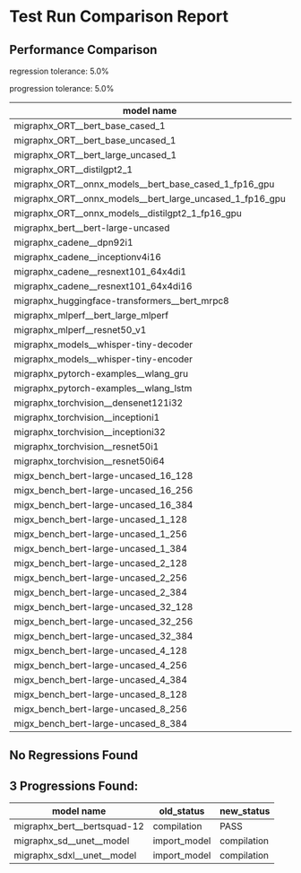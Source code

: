 # Test Run Comparison Report

## Performance Comparison

regression tolerance: 5.0%

progression tolerance: 5.0%

|model name|exit_status|analysis|old_time_ms|new_time_ms|change_ms|percent_change|
|---|---|---|---|---|---|---|
|migraphx_ORT__bert_base_cased_1|PASS|within tol|85.9456|88.228|2.2824|2.66%|
|migraphx_ORT__bert_base_uncased_1|PASS|regression|97.0544|104.1463|7.0919|7.31%|
|migraphx_ORT__bert_large_uncased_1|PASS|within tol|270.9263|258.8577|-12.0686|-4.45%|
|migraphx_ORT__distilgpt2_1|PASS|progression|59.2108|31.4692|-27.7416|-46.85%|
|migraphx_ORT__onnx_models__bert_base_cased_1_fp16_gpu|Numerics|progression|89.4806|83.5129|-5.9677|-6.67%|
|migraphx_ORT__onnx_models__bert_large_uncased_1_fp16_gpu|Numerics|within tol|249.5805|241.6228|-7.9577|-3.19%|
|migraphx_ORT__onnx_models__distilgpt2_1_fp16_gpu|Numerics|within tol|40.4033|39.8266|-0.5767|-1.43%|
|migraphx_bert__bert-large-uncased|PASS|within tol|381.0775|376.6769|-4.4006|-1.15%|
|migraphx_cadene__dpn92i1|PASS|within tol|173.6667|171.4557|-2.2111|-1.27%|
|migraphx_cadene__inceptionv4i16|PASS|within tol|5387.7944|5409.0339|21.2395|0.39%|
|migraphx_cadene__resnext101_64x4di1|PASS|regression|329.2138|444.2101|114.9963|34.93%|
|migraphx_cadene__resnext101_64x4di16|PASS|within tol|5113.4299|5076.1656|-37.2643|-0.73%|
|migraphx_huggingface-transformers__bert_mrpc8|PASS|regression|384.2948|599.6809|215.3861|56.05%|
|migraphx_mlperf__bert_large_mlperf|Numerics|within tol|414.8411|420.8973|6.0562|1.46%|
|migraphx_mlperf__resnet50_v1|PASS|progression|240.6212|91.7716|-148.8496|-61.86%|
|migraphx_models__whisper-tiny-decoder|PASS|within tol|31.9399|33.1679|1.228|3.84%|
|migraphx_models__whisper-tiny-encoder|Numerics|within tol|179.6602|187.7297|8.0695|4.49%|
|migraphx_pytorch-examples__wlang_gru|PASS|progression|90.0542|80.7325|-9.3218|-10.35%|
|migraphx_pytorch-examples__wlang_lstm|PASS|regression|38.6503|47.9411|9.2908|24.04%|
|migraphx_torchvision__densenet121i32|PASS|within tol|1591.5437|1623.3877|31.8441|2.0%|
|migraphx_torchvision__inceptioni1|PASS|within tol|197.0866|203.4299|6.3433|3.22%|
|migraphx_torchvision__inceptioni32|PASS|within tol|5450.2628|5335.8597|-114.4032|-2.1%|
|migraphx_torchvision__resnet50i1|PASS|within tol|85.4098|86.4124|1.0026|1.17%|
|migraphx_torchvision__resnet50i64|PASS|within tol|5057.7288|4980.4493|-77.2795|-1.53%|
|migx_bench_bert-large-uncased_16_128|PASS|within tol|2611.5247|2642.9942|31.4694|1.21%|
|migx_bench_bert-large-uncased_16_256|PASS|within tol|4111.281|4046.052|-65.229|-1.59%|
|migx_bench_bert-large-uncased_16_384|Numerics|within tol|5769.4345|5557.6895|-211.745|-3.67%|
|migx_bench_bert-large-uncased_1_128|PASS|progression|204.3055|160.4845|-43.8211|-21.45%|
|migx_bench_bert-large-uncased_1_256|PASS|within tol|278.5797|264.7871|-13.7925|-4.95%|
|migx_bench_bert-large-uncased_1_384|PASS|progression|410.3937|372.8659|-37.5277|-9.14%|
|migx_bench_bert-large-uncased_2_128|PASS|regression|384.0331|456.5527|72.5197|18.88%|
|migx_bench_bert-large-uncased_2_256|PASS|progression|616.8695|584.7979|-32.0717|-5.2%|
|migx_bench_bert-large-uncased_2_384|PASS|within tol|807.7745|822.7012|14.9267|1.85%|
|migx_bench_bert-large-uncased_32_128|PASS|within tol|5075.0984|5012.1605|-62.9379|-1.24%|
|migx_bench_bert-large-uncased_32_256|PASS|within tol|8074.1199|7849.9703|-224.1495|-2.78%|
|migx_bench_bert-large-uncased_32_384|Numerics|within tol|11490.3701|11194.5771|-295.793|-2.57%|
|migx_bench_bert-large-uncased_4_128|PASS|within tol|724.7409|723.7765|-0.9644|-0.13%|
|migx_bench_bert-large-uncased_4_256|PASS|progression|1252.6096|1091.0024|-161.6072|-12.9%|
|migx_bench_bert-large-uncased_4_384|PASS|within tol|1585.8681|1506.7097|-79.1584|-4.99%|
|migx_bench_bert-large-uncased_8_128|PASS|within tol|1303.237|1323.9655|20.7284|1.59%|
|migx_bench_bert-large-uncased_8_256|PASS|within tol|2099.2877|2115.8191|16.5315|0.79%|
|migx_bench_bert-large-uncased_8_384|PASS|within tol|2939.6702|2892.8782|-46.792|-1.59%|

## No Regressions Found

## 3 Progressions Found:

|model name|old_status|new_status|
|---|---|---|
|migraphx_bert__bertsquad-12|compilation|PASS|
|migraphx_sd__unet__model|import_model|compilation|
|migraphx_sdxl__unet__model|import_model|compilation|


